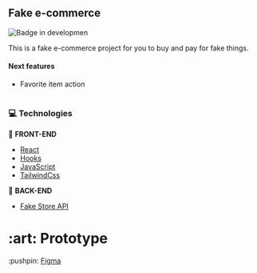 ## Fake e-commerce

![Badge in developmen](http://img.shields.io/static/v1?label=STATUS&message=development&color=GREEN&style=for-the-badge) 

This is a fake e-commerce project for you to buy and pay for fake things.
<br />

#### Next features
- Favorite item action

#

### :computer: Technologies

:pushpin: <b>FRONT-END</b>
- <a href="https://reactjs.org">React</a>
- <a href="https://reactjs.org">Hooks</a>
- <a href="https://www.javascript.com/">JavaScript</a>
- <a href="https://tailwindcss.com">TailwindCss</a>

:wrench: <b>BACK-END</b>
- <a href="https://fakestoreapi.com/docs">Fake Store API</a> 

<h1>:art: Prototype</h1>
:pushpin: <a href="">Figma</a>
